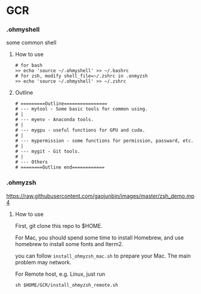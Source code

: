 # GCR

### .ohmyshell

some common shell

1. How to use

   ```
   # for bash
   >> echo 'source ~/.ohmyshell' >> ~/.bashrc
   # for zsh, modify shell_file=~/.zshrc in .onmyzsh
   >> echo 'source ~/.ohmyshell' >> ~/.zshrc
   ```

2. Outline

   ```
   # =========Outline================
   # --- mytool - Some basic tools for common using.
   # |
   # --- myenv - Anaconda tools.
   # |
   # --- mygpu - useful functions for GPU and cuda.
   # |
   # --- mypermission - some functions for permission, passward, etc.
   # |
   # --- mygit - Git tools.
   # |
   # --- Others
   # ========Outline end============
   ```

   

### .ohmyzsh

https://raw.githubusercontent.com/gaojunbin/images/master/zsh_demo.mp4
1. How to use

   First, git clone this repo to $HOME.

   For Mac, you should spend some time to install Homebrew, and use homebrew to install some fonts and Iterm2.

   you can follow `install_ohmyzsh_mac.sh` to prepare your Mac. The main problem may network.

   

   For Remote host, e.g. Linux, just run

   ```
   sh $HOME/GCR/install_ohmyzsh_remote.sh
   ```

   

   
